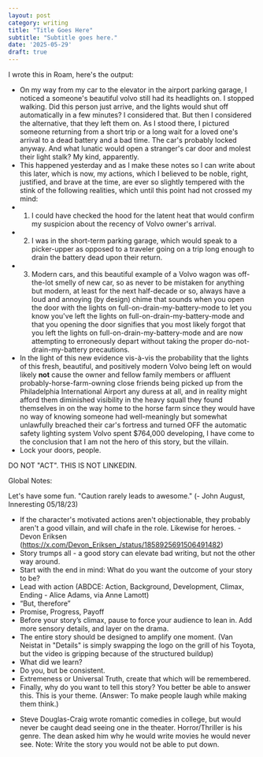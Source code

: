 ```yaml
---
layout: post
category: writing
title: "Title Goes Here"
subtitle: "Subtitle goes here."
date: '2025-05-29'
draft: true
---
```


I wrote this in Roam, here's the output:

- On my way from my car to the elevator in the airport parking garage, I noticed a someone's beautiful volvo still had its headlights on. I stopped walking. Did this person just arrive, and the lights would shut off automatically in a few minutes? I considered that. But then I considered the alternative, that they left them on. As I stood there, I pictured someone returning from a short trip or a long wait for a loved one's arrival to a dead battery and a bad time. The car's probably locked anyway. And what lunatic would open a stranger's car door and molest their light stalk? My kind, apparently. 
- This happened yesterday and as I make these notes so I can write about this later, which is now, my actions, which I believed to be noble, right, justified, and brave at the time, are ever so slightly tempered with the stink of the following realities, which until this point had not crossed my mind:
- 1. I could have checked the hood for the latent heat that would confirm my suspicion about the recency of Volvo owner's arrival.
- 2. I was in the short-term parking garage, which would speak to a picker-upper as opposed to a traveler going on a trip long enough to drain the battery dead upon their return.
- 3. Modern cars, and this beautiful example of a Volvo wagon was off-the-lot smelly of new car, so as never to be mistaken for anything but modern, at least for the next half-decade or so, always have a loud and annoying (by design) chime that sounds when you open the door with the lights on full-on-drain-my-battery-mode to let you know you've left the lights on full-on-drain-my-battery-mode and that you opening the door signifies that you most likely forgot that you left the lights on full-on-drain-my-battery-mode and are now attempting to erroneously depart without taking the proper do-not-drain-my-battery precautions. 
- In the light of this new evidence vis-à-vis the probability that the lights of this fresh, beautiful, and positively modern Volvo being left on would likely __not__ cause the owner and fellow family members or affluent probably-horse-farm-owning close friends being picked up from the Philadelphia International Airport any duress at all, and in reality might afford them diminished visibility in the heavy squall they found themselves in on the way home to the horse farm since they would have no way of knowing someone had well-meaningly but somewhat unlawfully breached their car's fortress and turned OFF the automatic safety lighting system Volvo spent $764,000 developing, I have come to the conclusion that I am not the hero of this story, but the villain.
- Lock your doors, people.


DO NOT "ACT". THIS IS NOT LINKEDIN.

Global Notes:

Let's have some fun. "Caution rarely leads to awesome." (- John August, Inneresting 05/18/23)

- If the character's motivated actions aren't objectionable, they probably aren't a good villain, and will chafe in the role. Likewise for heroes. -Devon Eriksen (https://x.com/Devon_Eriksen_/status/1858925691506491482)
- Story trumps all - a good story can elevate bad writing, but not the other way around.
- Start with the end in mind: What do you want the outcome of your story to be?
- Lead with action (ABDCE: Action, Background, Development, Climax, Ending - Alice Adams, via Anne Lamott)
- “But, therefore”
- Promise, Progress, Payoff
- Before your story’s climax, pause to force your audience to lean in. Add more sensory details, and layer on the drama.
- The entire story should be designed to amplify one moment. (Van Neistat in "Details" is simply swapping the logo on the grill of his Toyota, but the video is gripping because of the structured buildup)
- What did we learn?
- Do you, but be consistent.
- Extremeness or Universal Truth, create that which will be remembered.
- Finally, why do you want to tell this story? You better be able to answer this. This is your theme. (Answer: To make people laugh while making them think.)

<!-- Candidate note -->
- Steve Douglas-Craig wrote romantic comedies in college, but would never be caught dead seeing one in the theater. Horror/Thriller is his genre. The dean asked him why he would write movies he would never see. Note: Write the story you would not be able to put down.